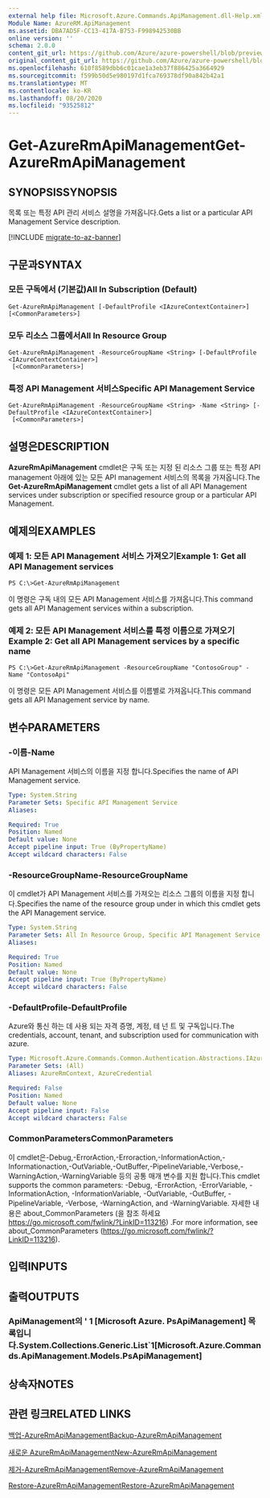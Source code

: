 ```yaml
---
external help file: Microsoft.Azure.Commands.ApiManagement.dll-Help.xml
Module Name: AzureRM.ApiManagement
ms.assetid: DBA7AD5F-CC13-417A-B753-F998942530BB
online version: ''
schema: 2.0.0
content_git_url: https://github.com/Azure/azure-powershell/blob/preview/src/ResourceManager/ApiManagement/Commands.ApiManagement/help/Get-AzureRmApiManagement.md
original_content_git_url: https://github.com/Azure/azure-powershell/blob/preview/src/ResourceManager/ApiManagement/Commands.ApiManagement/help/Get-AzureRmApiManagement.md
ms.openlocfilehash: 610f8589dbb6c01cae1a3eb37f886425a3664929
ms.sourcegitcommit: f599b50d5e980197d1fca769378df90a842b42a1
ms.translationtype: MT
ms.contentlocale: ko-KR
ms.lasthandoff: 08/20/2020
ms.locfileid: "93525812"
---
```

# <span data-ttu-id="a5c5f-101">Get-AzureRmApiManagement</span><span class="sxs-lookup"><span data-stu-id="a5c5f-101">Get-AzureRmApiManagement</span></span>

## <span data-ttu-id="a5c5f-102">SYNOPSIS</span><span class="sxs-lookup"><span data-stu-id="a5c5f-102">SYNOPSIS</span></span>
<span data-ttu-id="a5c5f-103">목록 또는 특정 API 관리 서비스 설명을 가져옵니다.</span><span class="sxs-lookup"><span data-stu-id="a5c5f-103">Gets a list or a particular API Management Service description.</span></span>

[!INCLUDE [migrate-to-az-banner](../../includes/migrate-to-az-banner.md)]

## <span data-ttu-id="a5c5f-104">구문과</span><span class="sxs-lookup"><span data-stu-id="a5c5f-104">SYNTAX</span></span>

### <span data-ttu-id="a5c5f-105">모든 구독에서 (기본값)</span><span class="sxs-lookup"><span data-stu-id="a5c5f-105">All In Subscription (Default)</span></span>
```
Get-AzureRmApiManagement [-DefaultProfile <IAzureContextContainer>] [<CommonParameters>]
```

### <span data-ttu-id="a5c5f-106">모두 리소스 그룹에서</span><span class="sxs-lookup"><span data-stu-id="a5c5f-106">All In Resource Group</span></span>
```
Get-AzureRmApiManagement -ResourceGroupName <String> [-DefaultProfile <IAzureContextContainer>]
 [<CommonParameters>]
```

### <span data-ttu-id="a5c5f-107">특정 API Management 서비스</span><span class="sxs-lookup"><span data-stu-id="a5c5f-107">Specific API Management Service</span></span>
```
Get-AzureRmApiManagement -ResourceGroupName <String> -Name <String> [-DefaultProfile <IAzureContextContainer>]
 [<CommonParameters>]
```

## <span data-ttu-id="a5c5f-108">설명은</span><span class="sxs-lookup"><span data-stu-id="a5c5f-108">DESCRIPTION</span></span>
<span data-ttu-id="a5c5f-109">**AzureRmApiManagement** cmdlet은 구독 또는 지정 된 리소스 그룹 또는 특정 API management 아래에 있는 모든 API management 서비스의 목록을 가져옵니다.</span><span class="sxs-lookup"><span data-stu-id="a5c5f-109">The **Get-AzureRmApiManagement** cmdlet gets a list of all API Management services under subscription or specified resource group or a particular API Management.</span></span>

## <span data-ttu-id="a5c5f-110">예제의</span><span class="sxs-lookup"><span data-stu-id="a5c5f-110">EXAMPLES</span></span>

### <span data-ttu-id="a5c5f-111">예제 1: 모든 API Management 서비스 가져오기</span><span class="sxs-lookup"><span data-stu-id="a5c5f-111">Example 1: Get all API Management services</span></span>
```
PS C:\>Get-AzureRmApiManagement
```

<span data-ttu-id="a5c5f-112">이 명령은 구독 내의 모든 API Management 서비스를 가져옵니다.</span><span class="sxs-lookup"><span data-stu-id="a5c5f-112">This command gets all API Management services within a subscription.</span></span>

### <span data-ttu-id="a5c5f-113">예제 2: 모든 API Management 서비스를 특정 이름으로 가져오기</span><span class="sxs-lookup"><span data-stu-id="a5c5f-113">Example 2: Get all API Management services by a specific name</span></span>
```
PS C:\>Get-AzureRmApiManagement -ResourceGroupName "ContosoGroup" -Name "ContosoApi"
```

<span data-ttu-id="a5c5f-114">이 명령은 모든 API Management 서비스를 이름별로 가져옵니다.</span><span class="sxs-lookup"><span data-stu-id="a5c5f-114">This command gets all API Management service by name.</span></span>

## <span data-ttu-id="a5c5f-115">변수</span><span class="sxs-lookup"><span data-stu-id="a5c5f-115">PARAMETERS</span></span>

### <span data-ttu-id="a5c5f-116">-이름</span><span class="sxs-lookup"><span data-stu-id="a5c5f-116">-Name</span></span>
<span data-ttu-id="a5c5f-117">API Management 서비스의 이름을 지정 합니다.</span><span class="sxs-lookup"><span data-stu-id="a5c5f-117">Specifies the name of API Management service.</span></span>

```yaml
Type: System.String
Parameter Sets: Specific API Management Service
Aliases: 

Required: True
Position: Named
Default value: None
Accept pipeline input: True (ByPropertyName)
Accept wildcard characters: False
```

### <span data-ttu-id="a5c5f-118">-ResourceGroupName</span><span class="sxs-lookup"><span data-stu-id="a5c5f-118">-ResourceGroupName</span></span>
<span data-ttu-id="a5c5f-119">이 cmdlet가 API Management 서비스를 가져오는 리소스 그룹의 이름을 지정 합니다.</span><span class="sxs-lookup"><span data-stu-id="a5c5f-119">Specifies the name of the resource group under in which this cmdlet gets the API Management service.</span></span>

```yaml
Type: System.String
Parameter Sets: All In Resource Group, Specific API Management Service
Aliases: 

Required: True
Position: Named
Default value: None
Accept pipeline input: True (ByPropertyName)
Accept wildcard characters: False
```

### <span data-ttu-id="a5c5f-120">-DefaultProfile</span><span class="sxs-lookup"><span data-stu-id="a5c5f-120">-DefaultProfile</span></span>
<span data-ttu-id="a5c5f-121">Azure와 통신 하는 데 사용 되는 자격 증명, 계정, 테 넌 트 및 구독입니다.</span><span class="sxs-lookup"><span data-stu-id="a5c5f-121">The credentials, account, tenant, and subscription used for communication with azure.</span></span>

```yaml
Type: Microsoft.Azure.Commands.Common.Authentication.Abstractions.IAzureContextContainer
Parameter Sets: (All)
Aliases: AzureRmContext, AzureCredential

Required: False
Position: Named
Default value: None
Accept pipeline input: False
Accept wildcard characters: False
```

### <span data-ttu-id="a5c5f-122">CommonParameters</span><span class="sxs-lookup"><span data-stu-id="a5c5f-122">CommonParameters</span></span>
<span data-ttu-id="a5c5f-123">이 cmdlet은-Debug,-ErrorAction,-Erroraction,-InformationAction,-Informationaction,-OutVariable,-OutBuffer,-PipelineVariable,-Verbose,-WarningAction,-WarningVariable 등의 공통 매개 변수를 지원 합니다.</span><span class="sxs-lookup"><span data-stu-id="a5c5f-123">This cmdlet supports the common parameters: -Debug, -ErrorAction, -ErrorVariable, -InformationAction, -InformationVariable, -OutVariable, -OutBuffer, -PipelineVariable, -Verbose, -WarningAction, and -WarningVariable.</span></span> <span data-ttu-id="a5c5f-124">자세한 내용은 about_CommonParameters (을 참조 하세요 https://go.microsoft.com/fwlink/?LinkID=113216) .</span><span class="sxs-lookup"><span data-stu-id="a5c5f-124">For more information, see about_CommonParameters (https://go.microsoft.com/fwlink/?LinkID=113216).</span></span>

## <span data-ttu-id="a5c5f-125">입력</span><span class="sxs-lookup"><span data-stu-id="a5c5f-125">INPUTS</span></span>

## <span data-ttu-id="a5c5f-126">출력</span><span class="sxs-lookup"><span data-stu-id="a5c5f-126">OUTPUTS</span></span>

### <span data-ttu-id="a5c5f-127">ApiManagement의 ' 1 [Microsoft Azure. PsApiManagement] 목록입니다.</span><span class="sxs-lookup"><span data-stu-id="a5c5f-127">System.Collections.Generic.List\`1[Microsoft.Azure.Commands.ApiManagement.Models.PsApiManagement]</span></span>

## <span data-ttu-id="a5c5f-128">상속자</span><span class="sxs-lookup"><span data-stu-id="a5c5f-128">NOTES</span></span>

## <span data-ttu-id="a5c5f-129">관련 링크</span><span class="sxs-lookup"><span data-stu-id="a5c5f-129">RELATED LINKS</span></span>

[<span data-ttu-id="a5c5f-130">백업-AzureRmApiManagement</span><span class="sxs-lookup"><span data-stu-id="a5c5f-130">Backup-AzureRmApiManagement</span></span>](./Backup-AzureRmApiManagement.md)

[<span data-ttu-id="a5c5f-131">새로운 AzureRmApiManagement</span><span class="sxs-lookup"><span data-stu-id="a5c5f-131">New-AzureRmApiManagement</span></span>](./New-AzureRmApiManagement.md)

[<span data-ttu-id="a5c5f-132">제거-AzureRmApiManagement</span><span class="sxs-lookup"><span data-stu-id="a5c5f-132">Remove-AzureRmApiManagement</span></span>](./Remove-AzureRmApiManagement.md)

[<span data-ttu-id="a5c5f-133">Restore-AzureRmApiManagement</span><span class="sxs-lookup"><span data-stu-id="a5c5f-133">Restore-AzureRmApiManagement</span></span>](./Restore-AzureRmApiManagement.md)


